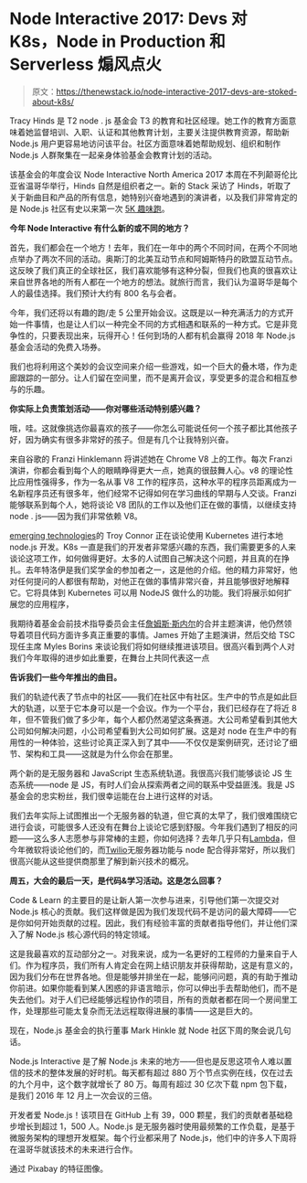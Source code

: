 # Node Interactive 2017: Devs 对 K8s，Node in Production 和 Serverless 煽风点火

> 原文：<https://thenewstack.io/node-interactive-2017-devs-are-stoked-about-k8s/>

Tracy Hinds 是 T2 node . js 基金会 T3 的教育和社区经理。她工作的教育方面意味着她监督培训、入职、认证和其他教育计划，主要关注提供教育资源，帮助新 Node.js 用户更容易地访问该平台。社区方面意味着她帮助规划、组织和制作 Node.js 人群聚集在一起亲身体验基金会教育计划的活动。

该基金会的年度会议 Node Interactive North America 2017 本周在不列颠哥伦比亚省温哥华举行，Hinds 自然是组织者之一。新的 Stack 采访了 Hinds，听取了关于新曲目和产品的所有信息，她特别兴奋地遇到的演讲者，以及我们非常肯定的是 Node.js 社区有史以来第一次 [5K 趣味跑](https://nina17.sched.com/event/Bx8f/nodejs-interactive-fun-runwalk-5k)。

**今年 Node Interactive 有什么新的或不同的地方？**

首先，我们都会在一个地方！去年，我们在一年中的两个不同时间，在两个不同地点举办了两次不同的活动。奥斯汀的北美互动节点和阿姆斯特丹的欧盟互动节点。这反映了我们真正的全球社区，我们喜欢能够有这种分裂，但我们也真的很喜欢让来自世界各地的所有人都在一个地方的想法。就旅行而言，我们认为温哥华是每个人的最佳选择。我们预计大约有 800 名与会者。

今年，我们还将以有趣的跑/走 5 公里开始会议。这既是以一种充满活力的方式开始一件事情，也是让人们以一种完全不同的方式相遇和联系的一种方式。它是非竞争性的，只要表现出来，玩得开心！任何到场的人都有机会赢得 2018 年 Node.js 基金会活动的免费入场券。

我们也将利用这个美妙的会议空间来介绍一些游戏，如一个巨大的叠木塔，作为走廊跟踪的一部分。让人们留在空间里，而不是离开会议，享受更多的混合和相互参与的乐趣。

**你实际上负责策划活动——你对哪些活动特别感兴趣？**

哦，哇。这就像挑选你最喜欢的孩子——你怎么可能说任何一个孩子都比其他孩子好，因为确实有很多非常好的孩子。但是有几个让我特别兴奋。

来自谷歌的 Franzi Hinklemann 将讲述她在 Chrome V8 上的工作。每次 Franzi 演讲，你都会看到每个人的眼睛睁得更大一点，她真的很鼓舞人心。v8 的理论性比应用性强得多，作为一名从事 V8 工作的程序员，这种水平的程序员距离成为一名新程序员还有很多年，他们经常不记得如何在学习曲线的早期与人交谈。Franzi 能够联系到每个人，她将谈论 V8 团队的工作以及他们正在做的事情，以继续支持 node . js——因为我们非常依赖 V8。

[emerging technologies](https://www.emergingtechnologyadvisors.com/team/troy.html)的 Troy Connor 正在谈论使用 Kubernetes 进行本地 node.js 开发。K8s 一直是我们的开发者非常感兴趣的东西，我们需要更多的人来谈论这项工作，如何做得更好。太多的人试图自己解决这个问题，并且真的在挣扎。去年特洛伊是我们奖学金的参加者之一，这是他的介绍。他的精力非常好，他对任何提问的人都很有帮助，对他正在做的事情非常兴奋，并且能够很好地解释它。它将具体到 Kubernetes 可以用 NodeJS 做什么的功能。我们将展示如何扩展您的应用程序，

我期待着基金会前技术指导委员会主任[詹姆斯·斯内尔](https://medium.com/the-node-js-collection/meet-the-people-who-make-node-js-james-snell-fbc4262dcb92)的合并主题演讲，他仍然领导着项目代码方面许多真正重要的事情。James 开始了主题演讲，然后交给 TSC 现任主席 Myles Borins 来谈论我们将如何继续推进该项目。很高兴看到两个人对我们今年取得的进步如此重要，在舞台上共同代表这一点

**告诉我们一些今年推出的曲目。**

我们的轨迹代表了节点中的社区——我们在社区中有社区。生产中的节点是如此巨大的轨道，以至于它本身可以是一个会议。作为一个平台，我们已经存在了将近 8 年，但不管我们做了多少年，每个人都仍然渴望这条赛道。大公司希望看到其他大公司如何解决问题，小公司希望看到大公司如何扩展。这是对 node 在生产中的有用性的一种体验，这些讨论真正深入到了其中——不仅仅是案例研究，还讨论了细节、架构和工具——这就是为什么你会在那里。

两个新的是无服务器和 JavaScript 生态系统轨道。我很高兴我们能够谈论 JS 生态系统——node 是 JS，有时人们会从探索两者之间的联系中受益匪浅。我是 JS 基金会的忠实粉丝，我们很幸运能在台上进行这样的对话。

我们去年实际上试图推出一个无服务器的轨道，但它真的太早了，我们很难围绕它进行会谈，可能很多人还没有在舞台上谈论它感到舒服。今年我们遇到了相反的问题——这么多人志愿参与非常棒的主题，你如何选择？去年几乎只有[Lambda](http://docs.aws.amazon.com/lambda/latest/dg/current-supported-versions.html)，但今年微软将谈论他们的，而[Twilio](https://www.twilio.com/)无服务器功能与 node 配合得非常好，所以我们很高兴能从这些提供商那里了解到新兴技术的概况。

**周五，大会的最后一天，是代码&学习活动。这是怎么回事？**

Code & Learn 的主要目的是让新人第一次参与进来，引导他们第一次提交对 Node.js 核心的贡献。我们这样做是因为我们发现代码不是访问的最大障碍——它是你如何开始贡献的过程。因此，我们有经验丰富的贡献者指导他们，并让他们深入了解 Node.js 核心源代码的特定领域。

这是我最喜欢的互动部分之一。对我来说，成为一名更好的工程师的力量来自于人们。作为程序员，我们所有人肯定会在网上结识朋友并获得帮助，这是有意义的，因为我们分布在世界各地。但是能够并排坐在一起，能够问问题，真的有助于推动你前进。如果你能看到某人困惑的非语言暗示，你可以伸出手去帮助他们，而不是失去他们。对于人们已经能够远程协作的项目，所有的贡献者都在同一个房间里工作，处理那些可能太复杂而无法远程取得进展的事情——这是巨大的。

现在，Node.js 基金会的执行董事 Mark Hinkle 就 Node 社区下周的聚会说几句话。

Node.js Interactive 是了解 Node.js 未来的地方——但也是反思这项令人难以置信的技术的整体发展的好时机。每天都有超过 880 万个节点实例在线，仅在过去的九个月中，这个数字就增长了 80 万。每周有超过 30 亿次下载 npm 包下载，是我们 2016 年 12 月上一次会议的三倍。

开发者爱 Node.js！该项目在 GitHub 上有 39，000 颗星，我们的贡献者基础稳步增长到超过 1，500 人。Node.js 是无服务器时使用最频繁的工作负载，是基于微服务架构的理想开发框架。每个行业都采用了 Node.js，他们中的许多人下周将在温哥华就该技术的未来进行合作。

通过 Pixabay 的特征图像。

<svg xmlns:xlink="http://www.w3.org/1999/xlink" viewBox="0 0 68 31" version="1.1"><title>Group</title> <desc>Created with Sketch.</desc></svg>